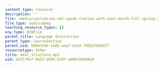 ```yaml
---
content_type: resource
description: ''
file: /media/courses/es-s41-speak-italian-with-your-mouth-full-spring-2012/e5f176efb653d9d9b1dfa960189504e9_meal_structure.mp3
file_type: audio/mpeg
learning_resource_types: []
ocw_type: OCWFile
parent_title: Language Instruction
parent_type: CourseSection
parent_uid: b99e329e-5a82-aaa7-e124-7955370dab77
resourcetype: Other
title: meal_structure.mp3
uid: e5f176ef-b653-d9d9-b1df-a960189504e9
---
```

